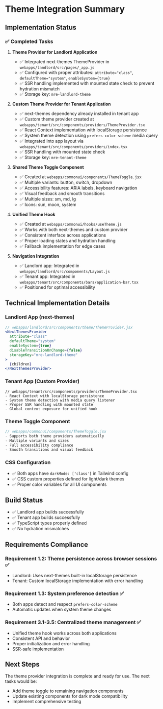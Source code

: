 # Theme Integration Summary

## Implementation Status

### ✅ Completed Tasks

1. **Theme Provider for Landlord Application**
   - ✅ Integrated next-themes ThemeProvider in `webapps/landlord/src/pages/_app.js`
   - ✅ Configured with proper attributes: `attribute="class"`, `defaultTheme="system"`, `enableSystem={true}`
   - ✅ SSR handling implemented with mounted state check to prevent hydration mismatch
   - ✅ Storage key: `mre-landlord-theme`

2. **Custom Theme Provider for Tenant Application**
   - ✅ next-themes dependency already installed in tenant app
   - ✅ Custom theme provider created at `webapps/tenant/src/components/providers/ThemeProvider.tsx`
   - ✅ React Context implementation with localStorage persistence
   - ✅ System theme detection using `prefers-color-scheme` media query
   - ✅ Integrated into app layout via `webapps/tenant/src/components/providers/index.tsx`
   - ✅ SSR handling with mounted state check
   - ✅ Storage key: `mre-tenant-theme`

3. **Shared Theme Toggle Component**
   - ✅ Created at `webapps/commonui/components/ThemeToggle.jsx`
   - ✅ Multiple variants: button, switch, dropdown
   - ✅ Accessibility features: ARIA labels, keyboard navigation
   - ✅ Visual feedback and smooth transitions
   - ✅ Multiple sizes: sm, md, lg
   - ✅ Icons: sun, moon, system

4. **Unified Theme Hook**
   - ✅ Created at `webapps/commonui/hooks/useTheme.js`
   - ✅ Works with both next-themes and custom provider
   - ✅ Consistent interface across applications
   - ✅ Proper loading states and hydration handling
   - ✅ Fallback implementation for edge cases

5. **Navigation Integration**
   - ✅ Landlord app: Integrated in `webapps/landlord/src/components/Layout.js`
   - ✅ Tenant app: Integrated in `webapps/tenant/src/components/bars/application-bar.tsx`
   - ✅ Positioned for optimal accessibility

## Technical Implementation Details

### Landlord App (next-themes)
```jsx
// webapps/landlord/src/components/theme/ThemeProvider.jsx
<NextThemesProvider
  attribute="class"
  defaultTheme="system"
  enableSystem={true}
  disableTransitionOnChange={false}
  storageKey="mre-landlord-theme"
>
  {children}
</NextThemesProvider>
```

### Tenant App (Custom Provider)
```tsx
// webapps/tenant/src/components/providers/ThemeProvider.tsx
- React Context with localStorage persistence
- System theme detection with media query listener
- Proper SSR handling with mounted state
- Global context exposure for unified hook
```

### Theme Toggle Component
```jsx
// webapps/commonui/components/ThemeToggle.jsx
- Supports both theme providers automatically
- Multiple variants and sizes
- Full accessibility compliance
- Smooth transitions and visual feedback
```

### CSS Configuration
- ✅ Both apps have `darkMode: ['class']` in Tailwind config
- ✅ CSS custom properties defined for light/dark themes
- ✅ Proper color variables for all UI components

## Build Status
- ✅ Landlord app builds successfully
- ✅ Tenant app builds successfully  
- ✅ TypeScript types properly defined
- ✅ No hydration mismatches

## Requirements Compliance

### Requirement 1.2: Theme persistence across browser sessions ✅
- Landlord: Uses next-themes built-in localStorage persistence
- Tenant: Custom localStorage implementation with error handling

### Requirement 1.3: System preference detection ✅
- Both apps detect and respect `prefers-color-scheme`
- Automatic updates when system theme changes

### Requirement 3.1-3.5: Centralized theme management ✅
- Unified theme hook works across both applications
- Consistent API and behavior
- Proper initialization and error handling
- SSR-safe implementation

## Next Steps
The theme provider integration is complete and ready for use. The next tasks would be:
- Add theme toggle to remaining navigation components
- Update existing components for dark mode compatibility
- Implement comprehensive testing
